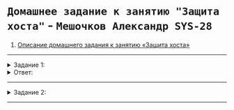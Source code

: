 # `Домашнее задание к занятию "Защита хоста"` - `Мешочков Александр SYS-28`



1. [Описание домашнего задания к занятию «Защита хоста»](https://github.com/netology-code/sdb-homeworks/blob/main/13-02.md)

---
<details>
   <summary> Задание 1: </summary>
1. Установите eCryptfs.
2. Добавьте пользователя cryptouser.
3. Зашифруйте домашний каталог пользователя с помощью eCryptfs.

В качестве ответа пришлите снимки экрана домашнего каталога пользователя с исходными и зашифрованными данными.
</details>

<details>
   <summary> Ответ: </summary>
<img src = "image/git/14/crypto1.jpg" width = 100%>
<img src = "image/git/14/crypto2.jpg" width = 100%>


</details>

---

<details>
   <summary> Задание 2: </summary>
1. Установите поддержку LUKS.
2. Создайте небольшой раздел, например, 100 Мб.
3. Зашифруйте созданный раздел с помощью LUKS.

В качестве ответа пришлите снимки экрана с поэтапным выполнением задания.

<img src = "image/git/14/crypto3.1.jpg" width = 100%>
<img src = "image/git/14/crypto3.2.jpg" width = 100%>
<img src = "image/git/14/crypto4.jpg" width = 100%>
<img src = "image/git/14/crypto5.jpg" width = 100%>
<img src = "image/git/14/crypto6.jpg" width = 100%>

</details>

---

